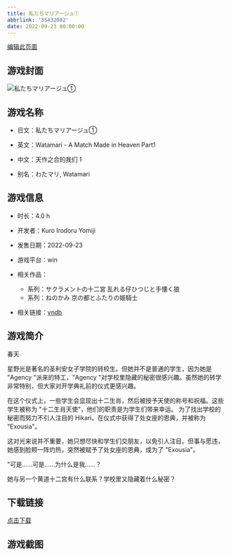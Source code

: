 ```yaml
---
title: 私たちマリアージュ①
abbrlink: '35432082'
date: 2022-09-23 00:00:00
---
```

[编辑此页面](https://github.com/ACG-3/ADV3-source/blob/main/source/_posts/games/%E7%A7%81%E3%81%9F%E3%81%A1%E3%83%9E%E3%83%AA%E3%82%A2%E3%83%BC%E3%82%B8%E3%83%A5%E2%91%A0.md)

## 游戏封面

![私たちマリアージュ①](https%3A//pan.timero.xyz/onedrive/img_lib_001/%E7%A7%81%E3%81%9F%E3%81%A1%E3%83%9E%E3%83%AA%E3%82%A2%E3%83%BC%E3%82%B8%E3%83%A5%E2%91%A0_cover.avif)


## 游戏名称

- 日文：私たちマリアージュ①
- 英文：Watamari - A Match Made in Heaven Part1
- 中文：天作之合的我们 1

- 别名：わたマリ, Watamari


## 游戏信息

- 时长：4.0 h
- 开发者：Kuro Irodoru Yomiji
- 发售日期：2022-09-23
- 游戏平台：win
- 相关作品：
   - 系列：サクラメントの十二宮 乱れる仔ひつじと手懐く狼
   - 系列：ねのかみ 京の都とふたりの姫騎士

- 相关链接：[vndb](https://vndb.org/v35499)


## 游戏简介

春天

星野光是著名的圣利安女子学院的转校生。但她并不是普通的学生，因为她是 "Agency "派来的特工，"Agency "对学校里隐藏的秘密很感兴趣。虽然她的转学非常特别，但大家对开学典礼前的仪式更感兴趣。

在这个仪式上，一些学生会显现出十二生肖，然后被授予天使的称号和祝福。这些学生被称为 "十二生肖天使"，他们的职责是为学生们带来幸运。
为了找出学校的秘密而努力不引人注目的 Hikari，在仪式中获得了处女座的恩典，并被称为 "Exousia"。

这对光来说并不重要，她只想尽快和学生们交朋友，以免引人注目。但事与愿违，她感到脸颊一阵灼热，突然被赋予了处女座的恩典，成为了 "Exousia"。

"可是......可是......为什么是我......？

她与另一个黄道十二宫有什么联系？学校里又隐藏着什么秘密？




## 下载链接

[点击下载](https://pan.timero.xyz/onedrive/adv_lib_001/%E7%A7%81%E3%81%9F%E3%81%A1%E3%83%9E%E3%83%AA%E3%82%A2%E3%83%BC%E3%82%B8%E3%83%A5%E2%91%A0)


## 游戏截图


